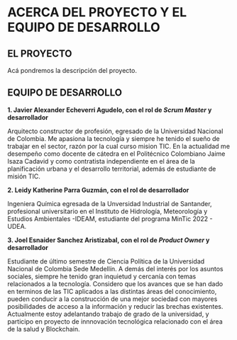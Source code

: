 # ACERCA DEL PROYECTO Y EL EQUIPO DE DESARROLLO

## EL PROYECTO

Acá pondremos la descripción del proyecto.


## EQUIPO DE DESARROLLO

**1. Javier Alexander Echeverri Agudelo, con el rol de *Scrum Master* y desarrollador**

Arquitecto constructor de profesión, egresado de la Universidad Nacional de Colombia. Me apasiona la tecnología 
y siempre he tenido el sueño de trabajar en el sector, razón por la cual curso mision TIC. En la actualidad me 
desempeño como docente de cátedra en el Politécnico Colombiano Jaime Isaza Cadavid y como contratista 
independiente en el área de la planificación urbana y el desarrollo territorial, además de estudiante de misión 
TIC.


**2. Leidy Katherine Parra Guzmán, con el rol de desarrollador**

Ingeniera Química egresada de la Unversidad Industrial de Santander, 
profesional universitario en el Instituto de Hidrología, Meteorología y Estudios Ambientales -IDEAM,
estudiante del programa MinTic 2022 - UDEA.

**3. Joel Esnaider Sanchez Aristizabal, con el rol de *Product Owner* y desarrollador**

Estudiante de último semestre de Ciencia Política de la Universidad Nacional de Colombia Sede Medellín. A demás del interés por
los asuntos sociales, siempre he tenido gran inquietud y cercanía con temas relacionados a la tecnología. Considero que los avances
que se han dado en terminos de las TIC aplicados a las distintas áreas del conocimiento, pueden conducir a la construcción de una 
mejor sociedad con mayores posibilidades de acceso a la información y reducir las brechas existentes. Actualmente estoy adelantando 
trabajo de grado de la universidad, y participo en proyecto de innnovación tecnológica relacionado con el área de la salud y 
Blockchain.

